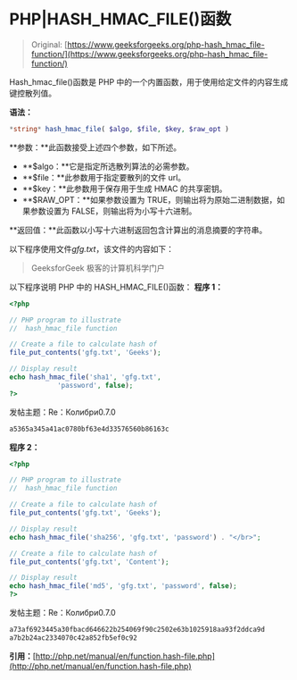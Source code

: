 # PHP|HASH_HMAC_FILE()函数

> Original: [https://www.geeksforgeeks.org/php-hash_hmac_file-function/](https://www.geeksforgeeks.org/php-hash_hmac_file-function/)

Hash_hmac_file()函数是 PHP 中的一个内置函数，用于使用给定文件的内容生成键控散列值。

**语法：**

```php
*string* hash_hmac_file( $algo, $file, $key, $raw_opt )
```

**参数：**此函数接受上述四个参数，如下所述。

*   **$algo：**它是指定所选散列算法的必需参数。
*   **$file：**此参数用于指定要散列的文件 url。
*   **$key：**此参数用于保存用于生成 HMAC 的共享密钥。
*   **$RAW_OPT：**如果参数设置为 TRUE，则输出将为原始二进制数据，如果参数设置为 FALSE，则输出将为小写十六进制。

**返回值：**此函数以小写十六进制返回包含计算出的消息摘要的字符串。

以下程序使用文件*gfg.txt*，该文件的内容如下：

> GeeksforGeek
> 极客的计算机科学门户

以下程序说明 PHP 中的 HASH_HMAC_FILE()函数：
**程序 1：**

```php
<?php

// PHP program to illustrate
//  hash_hmac_file function

// Create a file to calculate hash of
file_put_contents('gfg.txt', 'Geeks');

// Display result
echo hash_hmac_file('sha1', 'gfg.txt',
            'password', false);
?>
```

发帖主题：Re：Колибри0.7.0

```php
a5365a345a41ac0780bf63e4d33576560b86163c

```

**程序 2：**

```php
<?php

// PHP program to illustrate
//  hash_hmac_file function

// Create a file to calculate hash of
file_put_contents('gfg.txt', 'Geeks');

// Display result
echo hash_hmac_file('sha256', 'gfg.txt', 'password') . "</br>";

// Create a file to calculate hash of
file_put_contents('gfg.txt', 'Content');

// Display result
echo hash_hmac_file('md5', 'gfg.txt', 'password', false);
?>
```

发帖主题：Re：Колибри0.7.0

```php
a73af6923445a30fbacd646622b254069f90c2502e63b1025918aa93f2ddca9d
a7b2b24ac2334070c42a852fb5ef0c92 

```

**引用：**[http://php.net/manual/en/function.hash-file.php](http://php.net/manual/en/function.hash-file.php)